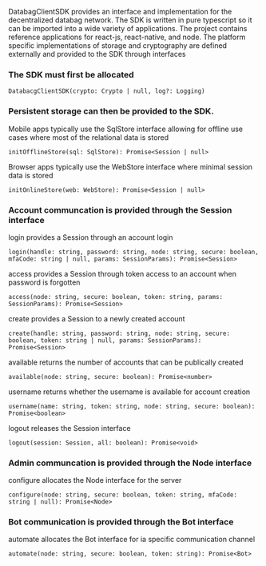 DatabagClientSDK provides an interface and implementation for the decentralized databag network. The SDK is written in pure typescript so it can be imported into a wide variety of applications. The project contains reference applications for react-js, react-native, and node. The platform specific implementations of storage and cryptography are defined externally and provided to the SDK through interfaces

### The SDK must first be allocated

```DatabacgClientSDK(crypto: Crypto | null, log?: Logging)```

### Persistent storage can then be provided to the SDK.

Mobile apps typically use the SqlStore interface allowing for offline use cases where most of the relational data is stored

```initOfflineStore(sql: SqlStore): Promise<Session | null>```

Browser apps typically use the WebStore interface where minimal session data is stored

```initOnlineStore(web: WebStore): Promise<Session | null>```

### Account communcation is provided through the Session interface

login provides a Session through an account login

```login(handle: string, password: string, node: string, secure: boolean, mfaCode: string | null, params: SessionParams): Promise<Session>```

access provides a Session through token access to an account when password is forgotten

```access(node: string, secure: boolean, token: string, params: SessionParams): Promise<Session>```

create provides a Session to a newly created account

```create(handle: string, password: string, node: string, secure: boolean, token: string | null, params: SessionParams): Promise<Session>```

available returns the number of accounts that can be publically created

```available(node: string, secure: boolean): Promise<number>```

username returns whether the username is available for account creation

```username(name: string, token: string, node: string, secure: boolean): Promise<boolean>```

logout releases the Session interface

```logout(session: Session, all: boolean): Promise<void>```

### Admin communcation is provided through the Node interface

configure allocates the Node interface for the server

```configure(node: string, secure: boolean, token: string, mfaCode: string | null): Promise<Node>```

### Bot communication is provided through the Bot interface

automate allocates the Bot interface for ia specific communication channel

```automate(node: string, secure: boolean, token: string): Promise<Bot>```


